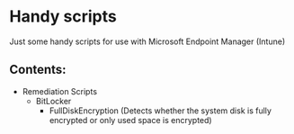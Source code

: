 # Handy scripts

Just some handy scripts for use with Microsoft Endpoint Manager (Intune)

## Contents:
* Remediation Scripts
    * BitLocker
        * FullDiskEncryption (Detects whether the system disk is fully encrypted or only used space is encrypted)